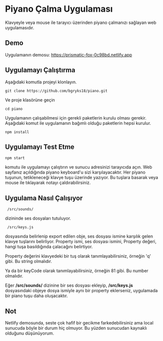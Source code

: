 # Piyano Çalma Uygulaması

Klavyeyle veya mouse ile tarayıcı üzerinden piyano çalmanızı sağlayan web uygulamasıdır.

## Demo

Uygulamanın demosu:
https://prismatic-fox-0c98bd.netlify.app

## Uygulamayı Çalıştırma

Aşağıdaki komutla projeyi klonlayın.

    git clone https://github.com/bgryks18/piano.git

Ve proje klasörüne geçin

    cd piano

Uygulamanın çalışabilmesi için gerekli paketlerin kurulu olması gerekir.
Aşağıdaki komut ile uygulamanın bağımlı olduğu paketlerin hepsi kurulur.

    npm install

## Uygulamayı Test Etme

    npm start

komutu ile uygulamayı çalıştırın ve sunucu adresinizi tarayıcıda açın.
Web sayfanız açıldığında piyano keyboard'u sizi karşılayacaktır. Her piyano tuşunun, tetikleneceği klavye tuşu üzerinde yazıyor. Bu tuşlara basarak veya mouse ile tıklayarak notayı çaldırabilirsiniz.

## Uygulama Nasıl Çalışıyor

     /src/sounds/

dizininde ses dosyaları tutuluyor.

     /src/keys.js

dosyasında belirlenip export edilen obje, ses dosyası ismine karşılık gelen klavye tuşlarını belirliyor.
Property ismi, ses dosyası ismini,
Property değeri, hangi tuşa basıldığında çalacağını belirtiyor.

Property değerini klavyedeki bir tuş olarak tanımlayabilirsiniz, örneğin 'q' gibi. Bu string olmalıdır.

Ya da bir keyCode olarak tanımlayabilirsiniz, örneğin 81 gibi. Bu number olmalıdır.

Eğer **/src/sounds/** dizinine bir ses dosyası ekleyip, **/src/keys.js** dosyasındaki objeye dosya ismiyle aynı bir property eklerseniz, uygulamada bir piano tuşu daha oluşacaktır.

## Not

Netlify demosunda, seste çok hafif bir gecikme farkedebilirsiniz ama local sunucuda böyle bir durum hiç olmuyor. Bu yüzden sunucudan kaynaklı olduğunu düşünüyorum.
